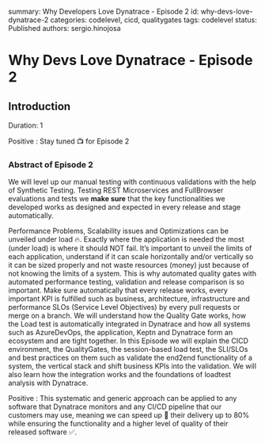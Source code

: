 summary: Why Developers Love Dynatrace - Episode 2
id: why-devs-love-dynatrace-2
categories: codelevel, cicd, qualitygates
tags: codelevel
status: Published
authors: sergio.hinojosa

# Why Devs Love Dynatrace - Episode 2


## Introduction 
Duration: 1

Positive
: Stay tuned 📺 for Episode 2


### Abstract of Episode 2 
We will level up our manual testing with continuous validations with the help of Synthetic Testing. Testing REST Microservices and FullBrowser evaluations and tests we **make sure** that the key functionalities we developed works as designed and expected in every release and stage automatically.

Performance Problems, Scalability issues and Optimizations can be unveiled under load 🔥. Exactly where the application is needed the most (under load) is where it should NOT fail. It’s important to unveil the limits of each application, understand if it can scale horizontally and/or vertically so it can be sized properly and not waste resources (money) just because of not knowing the limits of a system. This is why automated quality gates with automated performance testing, validation and release comparison is so important. Make sure automatically that every release works, every important KPI is fulfilled such as business, architecture, infrastructure and performance SLOs (Service Level Objectives) by every pull requests or merge on a branch. We will understand how the Quality Gate works, how the Load test is automatically integrated in Dynatrace and how all systems such as AzureDevOps, the application, Keptn and Dynatrace form an ecosystem and are tight together.
In this Episode we will explain the CICD environment, the QualityGates, the session-based load test, the SLI/SLOs and best practices on them such as validate the end2end functionality of a system, the vertical stack and shift business KPIs into the validation. We will also learn how the integration works and the foundations of loadtest analysis with Dynatrace.

Positive
: This systematic and generic approach can be applied to any software that Dynatrace monitors and any CI/CD pipeline that our customers may use, meaning we can speed up 🚀 their delivery up to 80% while ensuring the functionality and a higher level of quality of their released software ✅.
